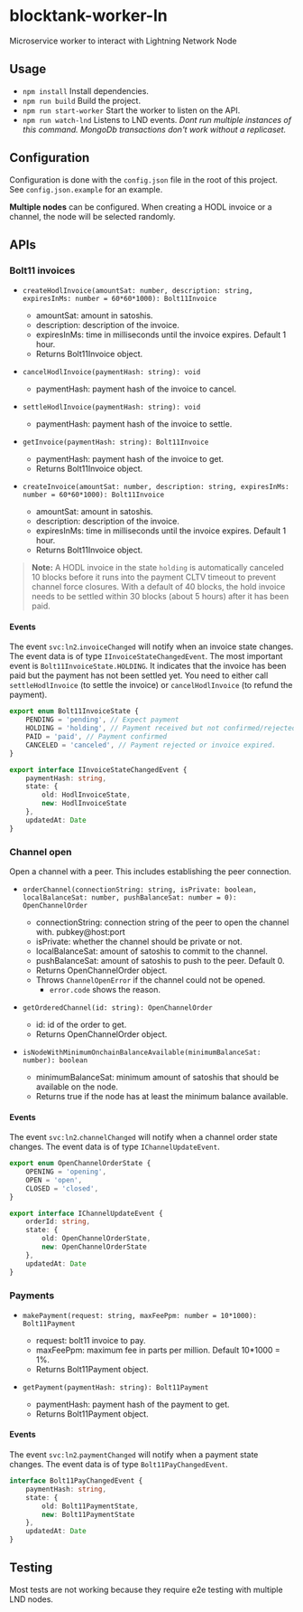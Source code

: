 # blocktank-worker-ln

Microservice worker to interact with Lightning Network Node

## Usage

* `npm install` Install dependencies.
* `npm run build` Build the project.
* `npm run start-worker` Start the worker to listen on the API.
* `npm run watch-lnd` Listens to LND events. *Dont run multiple instances of this command. MongoDb transactions don't work without a replicaset.*

## Configuration

Configuration is done with the `config.json` file in the root of this project. See `config.json.example` for an example.

**Multiple nodes** can be configured. When creating a HODL invoice or a channel, the node will be selected randomly.


## APIs

### Bolt11 invoices

* `createHodlInvoice(amountSat: number, description: string, expiresInMs: number = 60*60*1000): Bolt11Invoice`
    * amountSat: amount in satoshis.
    * description: description of the invoice.
    * expiresInMs: time in milliseconds until the invoice expires. Default 1 hour.
    * Returns Bolt11Invoice object.

* `cancelHodlInvoice(paymentHash: string): void`
    * paymentHash: payment hash of the invoice to cancel.

* `settleHodlInvoice(paymentHash: string): void`
    * paymentHash: payment hash of the invoice to settle.

* `getInvoice(paymentHash: string): Bolt11Invoice`
    * paymentHash: payment hash of the invoice to get.
    * Returns Bolt11Invoice object.

* `createInvoice(amountSat: number, description: string, expiresInMs: number = 60*60*1000): Bolt11Invoice`
    * amountSat: amount in satoshis.
    * description: description of the invoice.
    * expiresInMs: time in milliseconds until the invoice expires. Default 1 hour.
    * Returns Bolt11Invoice object.


> **Note:** A HODL invoice in the state `holding` is automatically canceled 10 blocks before it runs into the payment CLTV timeout to prevent channel force closures. With a default of 40 blocks, the hold invoice needs to be settled within 30 blocks (about 5 hours) after it has been paid.

#### Events

The event `svc:ln2`.`invoiceChanged` will notify when an invoice state changes. The event data is of type `IInvoiceStateChangedEvent`.
The most important event is `Bolt11InvoiceState.HOLDING`. It indicates that the invoice has been paid but the payment has not been settled yet. You need to either call `settleHodlInvoice` (to settle the invoice) or `cancelHodlInvoice` (to refund the payment).

```typescript
export enum Bolt11InvoiceState {
    PENDING = 'pending', // Expect payment
    HOLDING = 'holding', // Payment received but not confirmed/rejected yet. Only hodl invoices can have this state.
    PAID = 'paid', // Payment confirmed
    CANCELED = 'canceled', // Payment rejected or invoice expired.
}

export interface IInvoiceStateChangedEvent {
    paymentHash: string,
    state: {
        old: HodlInvoiceState,
        new: HodlInvoiceState
    },
    updatedAt: Date
}
```

### Channel open

Open a channel with a peer. This includes establishing the peer connection.

* `orderChannel(connectionString: string, isPrivate: boolean, localBalanceSat: number, pushBalanceSat: number = 0): OpenChannelOrder`
    * connectionString: connection string of the peer to open the channel with. pubkey@host:port
    * isPrivate: whether the channel should be private or not.
    * localBalanceSat: amount of satoshis to commit to the channel.
    * pushBalanceSat: amount of satoshis to push to the peer. Default 0.
    * Returns OpenChannelOrder object.
    * Throws `ChannelOpenError` if the channel could not be opened.
        * `error.code` shows the reason.

* `getOrderedChannel(id: string): OpenChannelOrder`
    * id: id of the order to get.
    * Returns OpenChannelOrder object.

* `isNodeWithMinimumOnchainBalanceAvailable(minimumBalanceSat: number): boolean`
    * minimumBalanceSat: minimum amount of satoshis that should be available on the node.
    * Returns true if the node has at least the minimum balance available.

#### Events

The event `svc:ln2`.`channelChanged` will notify when a channel order state changes. The event data is of type `IChannelUpdateEvent`.


```typescript
export enum OpenChannelOrderState {
    OPENING = 'opening',
    OPEN = 'open',
    CLOSED = 'closed',
}

export interface IChannelUpdateEvent {
    orderId: string,
    state: {
        old: OpenChannelOrderState,
        new: OpenChannelOrderState
    },
    updatedAt: Date
}
```

### Payments

* `makePayment(request: string, maxFeePpm: number = 10*1000): Bolt11Payment`
    * request: bolt11 invoice to pay.
    * maxFeePpm: maximum fee in parts per million. Default 10*1000 = 1%.
    * Returns Bolt11Payment object.

* `getPayment(paymentHash: string): Bolt11Payment`
    * paymentHash: payment hash of the payment to get.
    * Returns Bolt11Payment object.


#### Events

The event `svc:ln2`.`paymentChanged` will notify when a payment state changes. The event data is of type `Bolt11PayChangedEvent`.

```typescript
interface Bolt11PayChangedEvent {
    paymentHash: string,
    state: {
        old: Bolt11PaymentState,
        new: Bolt11PaymentState
    },
    updatedAt: Date
}
```

## Testing

Most tests are not working because they require e2e testing with multiple LND nodes.